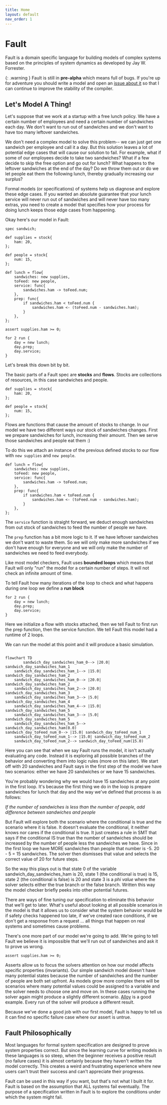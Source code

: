 ```yaml
---
title: Home
layout: default
nav_order: 1
---
```


# Fault
Fault is a domain specific language for building models of complex systems based on the principles of system dynamics as developed by Jay W. Forrester.

{: .warning }
Fault is still in **pre-alpha** which means full of bugs. If you're up for adventure you should write a model and open an [issue about it](https://github.com/Fault-lang/Fault/issues) so that I can continue to improve the stability of the compiler.

## Let's Model A Thing!
Let's suppose that we work at a startup with a free lunch policy. We have a certain number of employees and need a certain number of sandwiches each day. We don't want to run out of sandwiches and we don't want to have too many leftover sandwiches.

We don't need a complex model to solve this problem-- we can just get one sandwich per employee and call it a day. But this solution leaves a lot of potential edge cases that will cause our solution to fail. For example, what if some of our employees decide to take two sandwiches? What if a few decide to skip the free option and go out for lunch? What happens to the leftover sandwiches at the end of the day? Do we throw them out or do we let people eat them the following lunch, thereby gradually increasing our surplus?

Formal models (or specifications) of systems help us diagnose and explore these edge cases. If you wanted an absolute guarantee that your lunch service will never run out of sandwiches and will never have too many extras, you need to create a model that specifies how your process for doing lunch keeps those edge cases from happening.

Okay here's our model in Fault:

```
spec sandwich;

def supplies = stock{
    ham: 20,
};

def people = stock{
    num: 15,
};

def lunch = flow{
    sandwiches: new supplies,
    toFeed: new people,
    service: func{
        sandwiches.ham -> toFeed.num; 
    },
    prep: func{
        if sandwiches.ham < toFeed.num {
            sandwiches.ham <- (toFeed.num - sandwiches.ham);
        }
    },
};

assert supplies.ham >= 0;

for 2 run {
    day = new lunch;
    day.prep;
    day.service;
}
```

Let's break this down bit by bit.

The basic parts of a Fault spec are **stocks** and **flows**. Stocks are collections of resources, in this case sandwiches and people. 

```
def supplies = stock{
    ham: 20,
};

def people = stock{
    num: 15,
};
```

Flows are functions that cause the amount of stocks to change. In our model we have two different ways our stock of sandwiches changes. First we prepare sandwiches for lunch, increasing their amount. Then we serve those sandwiches and people eat them :)

To do this we attach an instance of the previous defined stocks to our flow with `new supplies` and `new people`.

```
def lunch = flow{
    sandwiches: new supplies,
    toFeed: new people,
    service: func{
        sandwiches.ham -> toFeed.num; 
    },
    prep: func{
        if sandwiches.ham < toFeed.num {
            sandwiches.ham <- (toFeed.num - sandwiches.ham);
        }
    },
};
```

The `service` function is straight forward, we deduct enough sandwiches from out stock of sandwiches to feed the number of people we have.

The `prep` function has a bit more logic to it. If we have leftover sandwiches we don't want to waste them. So we will only make more sandwiches if we don't have enough for everyone and we will only make the number of sandwiches we need to feed everybody.

Like most model checkers, Fault uses **bounded loops** which means that Fault will only "run" the model for a certain number of steps. It will not check an infinite amount of time.

To tell Fault how many iterations of the loop to check and what happens during one loop we define a **run block**

```
for 2 run {
    day = new lunch;
    day.prep;
    day.service;
}
```

Here we initialize a flow with stocks attached, then we tell Fault to first run the prep function, then the service function. We tell Fault this model had a runtime of 2 loops. 

We can run the model at this point and it will produce a basic simulation.

```mermaid

flowchart TD
		sandwich_day_sandwiches_ham_0--> |20.0| sandwich_day_sandwiches_ham_1
	sandwich_day_sandwiches_ham_1--> |15.0| sandwich_day_sandwiches_ham_2
	sandwich_day_sandwiches_ham_0--> |20.0| sandwich_day_sandwiches_ham_2
	sandwich_day_sandwiches_ham_2--> |20.0| sandwich_day_sandwiches_ham_3
	sandwich_day_sandwiches_ham_3--> |5.0| sandwich_day_sandwiches_ham_4
	sandwich_day_sandwiches_ham_4--> |15.0| sandwich_day_sandwiches_ham_5
	sandwich_day_sandwiches_ham_3--> |5.0| sandwich_day_sandwiches_ham_5
	sandwich_day_sandwiches_ham_5-->  
sandwich_day_sandwiches_ham(0.0)
sandwich_day_toFeed_num_0--> |15.0| sandwich_day_toFeed_num_1
	sandwich_day_toFeed_num_1--> |15.0| sandwich_day_toFeed_num_2
	sandwich_day_toFeed_num_2--> sandwich_day_toFeed_num(15.0)
```

Here you can see that when we say Fault runs the model, it isn't actually evaluating any code. Instead it is exploring all possible branches of the behavior and converting them into logic rules (more on this later). We start off with 20 sandwiches and Fault says in the first step of the model we have two scenarios: either we have 20 sandwiches or we have 15 sandwiches.

You're probably wondering why we would have 15 sandwiches at any point in the first loop. It's because the first thing we do in the loop is prepare sandwiches for lunch that day and the way we've defined that process is as follows:

_If the number of sandwiches is less than the number of people, add difference between sandwiches and people_

But Fault will explore both the scenario where the conditional is true and the scenario where it is false. It doesn't evaluate the conditional, it neither knows nor cares if the conditional is true. It just creates a rule in SMT that says if the conditional IS true than the number of sandwiches should be increased by the number of people less the sandwiches we have. Since in the first loop we have MORE sandwiches than people that number is -5. 20 - 5 = 15 sandwiches. The solver then dismisses that value and selects the correct value of 20 for future steps.

So the way this plays out is that state 0 of the variable sandwich_day_sandwiches_ham is 20, state 1 (the conditional is true) is 15, state 2 (the conditional is false) is 20 and state 3 is a _phi value_ where the solver selects either the true branch or the false branch. Written this way the model checker briefly peeks into other potential futures.

There are ways of fine tuning our specification to eliminate this behavior that we'll get to later. What's useful about looking at all possible scenarios in the model is that it allows us to consider what the system behavior would be if safety checks happened too late, if we've created race conditions, if we don't get a response from a request ... all things that happen on real systems and sometimes cause problems.

There's one more part of our model we're going to add. We're going to tell Fault we believe it is impossible that we'll run out of sandwiches and ask it to prove us wrong.

```
assert supplies.ham >= 0;
```

Asserts allow us to focus the solvers attention on how our model affects specific properties (invariants). Our simple sandwich model doesn't have many potential states because the number of sandwiches and the number of people are both set upfront. As models grow more complex there will be scenarios where many potential values could be assigned to a variable and the solver needs to choose one and move on. In these cases running the solver again might produce a slightly different scenario. [Alloy](https://cacm.acm.org/magazines/2019/9/238969-alloy/fulltext) is a good example. Every run of the solver will produce a different result.


Because we've done a good job with our first model, Fault is happy to tell us it can find no specific failure case where our assert is untrue.

## Fault Philosophically
Most languages for formal system specification are designed to prove system properties correct. But since the learning curve for writing models in these languages is so steep, when the beginner receives a positive result (no failure cases) it is almost certainly because they haven't written the model correctly. This creates a weird and frustrating experience where new users can't trust their success and can't appreciate their progresss.

Fault can be used in this way if you want, but that's not what I built it for. Fault is based on the assumption that ALL systems fail eventually. The purpose of a specification written in Fault is to explore the conditions under which the system might fail.